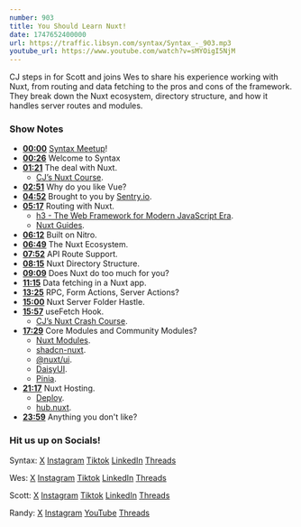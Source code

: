 ```yaml
---
number: 903
title: You Should Learn Nuxt!
date: 1747652400000
url: https://traffic.libsyn.com/syntax/Syntax_-_903.mp3
youtube_url: https://www.youtube.com/watch?v=sMYOigI5NjM
---
```

	
CJ steps in for Scott and joins Wes to share his experience working with Nuxt, from routing and data fetching to the pros and cons of the framework. They break down the Nuxt ecosystem, directory structure, and how it handles server routes and modules.

### Show Notes

* **[00:00](#t=00:00)** [Syntax Meetup](https://syntax.fm/meetup)!
* **[00:26](#t=00:26)** Welcome to Syntax
* **[01:21](#t=01:21)** The deal with Nuxt.
  * [CJ’s Nuxt Course](https://www.youtube.com/watch?v=DK93dqmJJYg).
* **[02:51](#t=02:51)** Why do you like Vue?
* **[04:52](#t=04:52)** Brought to you by [Sentry.io](https://sentry.io/syntax).
* **[05:17](#t=05:17)** Routing with Nuxt.
  * [h3 - The Web Framework for Modern JavaScript Era](https://v1.h3.dev/).
  * [Nuxt Guides](https://nuxt.com/docs/guide).
* **[06:12](#t=06:12)** Built on Nitro.
* **[06:49](#t=06:49)** The Nuxt Ecosystem.
* **[07:52](#t=07:52)** API Route Support.
* **[08:15](#t=08:15)** Nuxt Directory Structure.
* **[09:09](#t=09:09)** Does Nuxt do too much for you?
* **[11:15](#t=11:15)** Data fetching in a Nuxt app.
* **[13:25](#t=13:25)** RPC, Form Actions, Server Actions?
* **[15:00](#t=15:00)** Nuxt Server Folder Hastle.
* **[15:57](#t=15:57)** useFetch Hook.
  * [CJ’s Nuxt Crash Course](https://www.youtube.com/watch?v=RhZZ0whiuT8).
* **[17:29](#t=17:29)** Core Modules and Community Modules?
  * [Nuxt Modules](https://nuxt.com/modules).
  * [shadcn-nuxt](https://nuxt.com/modules/shadcn).
  * [@nuxt/ui](https://nuxt.com/modules/ui).
  * [DaisyUI](https://tailwindcss.nuxtjs.org/examples/daisyui).
  * [Pinia](https://pinia.vuejs.org/ssr/nuxt.html).
* **[21:17](#t=21:17)** Nuxt Hosting.
  * [Deploy](https://nuxt.com/deploy).
  * [hub.nuxt](https://hub.nuxt.com/).
* **[23:59](#t=23:59)** Anything you don't like?

### Hit us up on Socials!

Syntax: [X](https://twitter.com/syntaxfm) [Instagram](https://www.instagram.com/syntax_fm/) [Tiktok](https://www.tiktok.com/@syntaxfm) [LinkedIn](https://www.linkedin.com/company/96077407/admin/feed/posts/) [Threads](https://www.threads.net/@syntax_fm)

Wes: [X](https://twitter.com/wesbos) [Instagram](https://www.instagram.com/wesbos/) [Tiktok](https://www.tiktok.com/@wesbos) [LinkedIn](https://www.linkedin.com/in/wesbos/) [Threads](https://www.threads.net/@wesbos)

Scott: [X](https://twitter.com/stolinski) [Instagram](https://www.instagram.com/stolinski/) [Tiktok](https://www.tiktok.com/@stolinski) [LinkedIn](https://www.linkedin.com/in/stolinski/) [Threads](https://www.threads.net/@stolinski)

Randy: [X](https://twitter.com/randyrektor) [Instagram](https://www.instagram.com/randyrektor/) [YouTube](https://www.youtube.com/@randyrektor) [Threads](https://www.threads.net/@randyrektor)